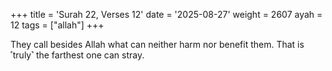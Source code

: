 +++
title = 'Surah 22, Verses 12'
date = '2025-08-27'
weight = 2607
ayah = 12
tags = ["allah"]
+++

They call besides Allah what can neither harm nor benefit them. That is ˹truly˺ the farthest one can stray.